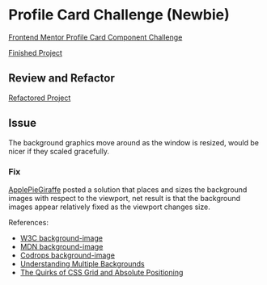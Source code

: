 # Profile Card Challenge (Newbie)

[Frontend Mentor Profile Card Component Challenge](https://www.frontendmentor.io/challenges/profile-card-component-cfArpWshJ)

[Finished Project](https://janegca.github.io/fem-challenges/01-profile-card/index.html)

## Review and Refactor

[Refactored Project](https://janegca.github.io/fem-challenges/01-profile-card/index_v2.html)

## Issue

The background graphics move around as the window is resized, would be nicer if
they scaled gracefully.

### Fix

[ApplePieGiraffe](https://github.com/ApplePieGiraffe/profile-card-component)
posted a solution that places and sizes the background images with respect to
the viewport, net result is that the background images appear relatively fixed
as the viewport changes size.

References:

- [W3C background-image](https://drafts.csswg.org/css-backgrounds-3/#background-image)
- [MDN background-image](https://developer.mozilla.org/en-US/docs/Web/CSS/background-image)
- [Codrops background-image](https://tympanus.net/codrops/css_reference/background-image/)
- [Understanding Multiple Backgrounds](https://ishadeed.com/article/css-multiple-backgrounds/)
- [The Quirks of CSS Grid and Absolute Positioning](https://webdesign.tutsplus.com/tutorials/the-quirks-of-css-grid-and-absolute-positioning--cms-31437)
